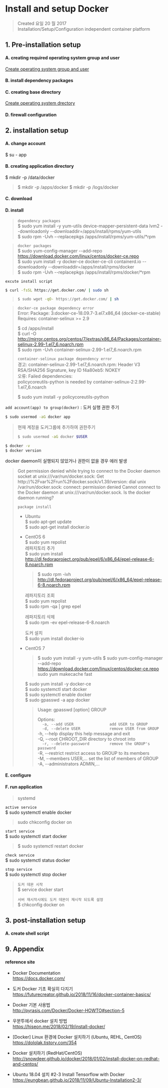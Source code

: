 # Install and setup Docker

>Created 요일 20 월 2017  
Installation/Setup/Configuration independent container platform

## 1. Pre-installation setup

#### A. creating required operating system group and user
[Create operating system group and user](../../system/management.account.n.group.md)

#### B. install dependency packages

#### C. creating base directory
[Create operating system drectory](../../system/management.directory.md)

#### D. firewall configuration

## 2. installation setup

#### A. change account
$ su - app

#### B. creating application directory
$ mkdir -p /data/docker

>$ mkdir -p /apps/docker
$ mkdir -p /logs/docker

#### C. download

#### D. install

>`dependency packages`  
$ sudo yum install -y yum-utils device-mapper-persistent-data lvm2 --downloadonly --downloaddir=/apps/install/rpms/yum-utils  
$ sudo rpm -Uvh --replacepkgs /apps/install/rpms/yum-utils/*rpm

>`docker packages`  
$ sudo yum-config-manager --add-repo https://download.docker.com/linux/centos/docker-ce.repo  
$ sudo yum install -y docker-ce docker-ce-cli containerd.io --downloadonly --downloaddir=/apps/install/rpms/docker  
$ sudo rpm -Uvh --replacepkgs /apps/install/rpms/docker/*rpm

`excute install script`
```bash
$ curl -fsSL https://get.docker.com/ | sudo sh
```
>```bash
>$ sudo wget -qO- https://get.docker.com/ | sh
>```

>`docker-ce package dependency error`  
>Error: Package: 3:docker-ce-18.09.7-3.el7.x86_64 (docker-ce-stable)
>           Requires: container-selinux >= 2.9
>
>$ cd /apps/install  
>$ curl -O http://mirror.centos.org/centos/7/extras/x86_64/Packages/container-selinux-2.99-1.el7_6.noarch.rpm  
>$ sudo rpm -Uvh container-selinux-2.99-1.el7_6.noarch.rpm
>
>`container-selinux package dependency error`  
>경고: container-selinux-2.99-1.el7_6.noarch.rpm: Header V3 RSA/SHA256 Signature, key ID f4a80eb5: NOKEY  
>오류: Failed dependencies:  
>	policycoreutils-python is needed by container-selinux-2:2.99-1.el7_6.noarch
>
>$ sudo yum install -y policycoreutils-python

`add account(app) to group(docker)` : 도커 실행 권한 주기
```bash
$ sudo usermod -aG docker app
```
> 현재 계정을 도커그룹에 추가하여 권한주기
>```bash
>$ sudo usermod -aG docker $USER 
>```

```bash
$ docker -v
$ docker version
```
docker daemon이 실행되지 않았거나 권한이 없을 경우 에러 발생
>Got permission denied while trying to connect to the Docker daemon socket at unix:///var/run/docker.sock: Get http://%2Fvar%2Frun%2Fdocker.sock/v1.39/version: dial unix /var/run/docker.sock: connect: permission denied
>Cannot connect to the Docker daemon at unix:///var/run/docker.sock. Is the docker daemon running?
>
>`package install`
>* Ubuntu  
> $ sudo apt-get update  
> $ sudo apt-get install docker.io  
>* CentOS 6  
> $ sudo yum repolist  
> 레파지토리 추가  
> $ sudo yum install http://dl.fedoraproject.org/pub/epel/6/x86_64/epel-release-6-8.noarch.rpm  
>   >$ sudo rpm -ivh http://dl.fedoraproject.org/pub/epel/6/x86_64/epel-release-6-8.noarch.rpm  
>
>   레파지토리 조회  
>   $ sudo yum repolist  
>   $ sudo rpm -qa | grep epel  
>
>   레파지토리 삭제  
>   $ sudo rpm -ev epel-release-6-8.noarch  
>
>   도커 설치  
>   $ sudo yum install docker-io
>* CentOS 7
>   >$ sudo yum install -y yum-utils
>   >$ sudo yum-config-manager --add-repo https://download.docker.com/linux/centos/docker-ce.repo sudo yum makecache fast
>
>   $ sudo yum install -y docker-ce  
>   $ sudo systemctl start docker  
>   $ sudo systemctl enable docker  
>   $ sudo gpasswd -a app docker  
>   >Usage: gpasswd [option] GROUP
>   >
>   >Options:  
`  -a, --add USER                add USER to GROUP`  
`  -d, --delete USER             remove USER from GROUP`  
  -h, --help                    display this help message and exit  
  -Q, --root CHROOT_DIR         directory to chroot into  
`  -r, --delete-password         remove the GROUP's password`  
  -R, --restrict                restrict access to GROUP to its members  
  -M, --members USER,...        set the list of members of GROUP  
  -A, --administrators ADMIN,...

#### E. configure

#### F. run application
> systemd

`active service`  
$ sudo systemctl enable docker
> sudo chkconfig docker on

`start service`  
$ sudo systemctl start docker
>$ sudo systemctl restart docker

`check service`  
$ sudo systemctl status docker

`stop service`  
$ sudo systemctl stop docker

>`도커 데몬 시작`  
>$ service docker start
>
>`서버 재시작시에도 도커 데몬이 재시작 되도록 설정`  
>$ chkconfig docker on

## 3. post-installation setup

#### A. create shell script


## 9. Appendix

#### reference site

* Docker Documentation  
https://docs.docker.com/

* 도커 Docker 기초 확실히 다지기  
https://futurecreator.github.io/2018/11/16/docker-container-basics/

* Docker 기본 사용법  
http://pyrasis.com/Docker/Docker-HOWTO#section-5

* 우분투에서 docker 설치 방법  
https://hiseon.me/2018/02/19/install-docker/

* [Docker] Linux 환경에 Docker 설치하기 (Ubuntu, REHL, CentOS)  
https://dololak.tistory.com/354

* Docker 설치하기 (RedHat/CentOS)  
http://snowdeer.github.io/docker/2018/01/02/install-docker-on-redhat-and-centos/

* Ubuntu 18.04 설치 #2-3 Install Tensorflow with Docker  
https://eungbean.github.io/2018/11/09/Ubuntu-Installation2-3/
